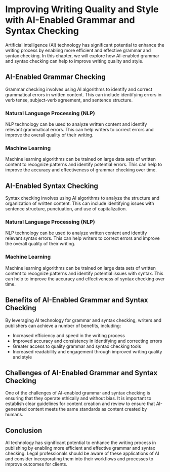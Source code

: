 Improving Writing Quality and Style with AI-Enabled Grammar and Syntax Checking
======================================================================================================================================

Artificial intelligence (AI) technology has significant potential to enhance the writing process by enabling more efficient and effective grammar and syntax checking. In this chapter, we will explore how AI-enabled grammar and syntax checking can help to improve writing quality and style.

AI-Enabled Grammar Checking
---------------------------

Grammar checking involves using AI algorithms to identify and correct grammatical errors in written content. This can include identifying errors in verb tense, subject-verb agreement, and sentence structure.

### Natural Language Processing (NLP)

NLP technology can be used to analyze written content and identify relevant grammatical errors. This can help writers to correct errors and improve the overall quality of their writing.

### Machine Learning

Machine learning algorithms can be trained on large data sets of written content to recognize patterns and identify potential errors. This can help to improve the accuracy and effectiveness of grammar checking over time.

AI-Enabled Syntax Checking
--------------------------

Syntax checking involves using AI algorithms to analyze the structure and organization of written content. This can include identifying issues with sentence structure, punctuation, and use of capitalization.

### Natural Language Processing (NLP)

NLP technology can be used to analyze written content and identify relevant syntax errors. This can help writers to correct errors and improve the overall quality of their writing.

### Machine Learning

Machine learning algorithms can be trained on large data sets of written content to recognize patterns and identify potential issues with syntax. This can help to improve the accuracy and effectiveness of syntax checking over time.

Benefits of AI-Enabled Grammar and Syntax Checking
--------------------------------------------------

By leveraging AI technology for grammar and syntax checking, writers and publishers can achieve a number of benefits, including:

* Increased efficiency and speed in the writing process
* Improved accuracy and consistency in identifying and correcting errors
* Greater access to quality grammar and syntax checking tools
* Increased readability and engagement through improved writing quality and style

Challenges of AI-Enabled Grammar and Syntax Checking
----------------------------------------------------

One of the challenges of AI-enabled grammar and syntax checking is ensuring that they operate ethically and without bias. It is important to establish clear guidelines for content creation and review to ensure that AI-generated content meets the same standards as content created by humans.

Conclusion
----------

AI technology has significant potential to enhance the writing process in publishing by enabling more efficient and effective grammar and syntax checking. Legal professionals should be aware of these applications of AI and consider incorporating them into their workflows and processes to improve outcomes for clients.
